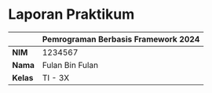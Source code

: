# Laporan Praktikum

|              | **Pemrograman Berbasis Framework 2024** |
|--------------|------------------------------------|
| **NIM**     | 1234567                            |
| **Nama**    | Fulan Bin Fulan                    |
| **Kelas**   | TI - 3X                            |
